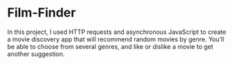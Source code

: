 # Film-Finder
 In this project, I used HTTP requests and asynchronous JavaScript to create a movie discovery app that
 will recommend random movies by genre. You’ll be able to choose from several genres, 
 and like or dislike a movie to get another suggestion.
